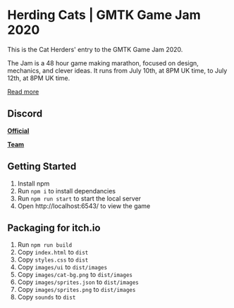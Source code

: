 # Herding Cats | GMTK Game Jam 2020

This is the Cat Herders' entry to the GMTK Game Jam 2020.

The Jam is a 48 hour game making marathon, focused on design, mechanics, and clever ideas. It runs from July 10th, at 8PM UK time, to July 12th, at 8PM UK time.

[Read more](https://itch.io/jam/gmtk-2020)

## Discord

**[Official](https://discord.gg/ewRbsQS)**

**[Team](https://discord.gg/uF5QS9R)**

## Getting Started

1. Install npm
1. Run `npm i` to install dependancies
1. Run `npm run start` to start the local server
1. Open http://localhost:6543/ to view the game

## Packaging for itch.io

1. Run `npm run build`
1. Copy `index.html` to `dist`
1. Copy `styles.css` to `dist`
1. Copy `images/ui` to `dist/images`
1. Copy `images/cat-bg.png` to `dist/images`
1. Copy `images/sprites.json` to `dist/images`
1. Copy `images/sprites.png` to `dist/images`
1. Copy `sounds` to `dist`
